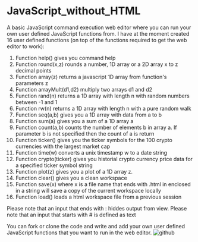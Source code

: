 # JavaScript_without_HTML
A basic JavaScript command execution web editor where you can run your own user defined JavaScript functions from. I have at the moment created 16 user defined functions (on top of the functions required to get the web editor to work): 

1) Function help() gives you command help
2) Function round(x,z) rounds a number, 1D array or a 2D array x to z decimal points
3) Function array(z) returns a javascript 1D array from function's parameters z
4) Function arrayMult(d1,d2) multiply two arrays d1 and d2
5) Function rand(n) returns a 1D array with length n with random numbers between -1 and 1
6) Function rw(n) returns a 1D array with length n with a pure random walk
7) Function seq(a,b) gives you a 1D array with data from a to b
8) Function sum(a) gives you a sum of a 1D array a
9) Function count(a,b) counts the number of elements b in array a. If parameter b is not specified then the count of a is return
10) Function ticker() gives you the ticker symbols for the 100 crypto currencies with the largest market cap
11) Function time(w) converts a unix timestamp w to a date string
12) Function crypto(ticker) gives you historial crypto currency price data for a specified ticker symbol string
13) Function plot(z) gives you a plot of a 1D array z.
14) Function clear() gives you a clean workspace
15) Function save(x) where x is a file name that ends with .html in enclosed in a string will save a copy of the current workspace locally
16) Function load() loads a html workspace file from a previous session

Please note that an input that ends with : hiddes output from view. Please note that an input that starts with # is defined as text

You can fork or clone the code and write and add your own user defined JavaScript functions that you want to run in the web editor.
![github](https://user-images.githubusercontent.com/48676920/65815971-73a66580-e1f6-11e9-8814-0c2babd9706b.JPG)

